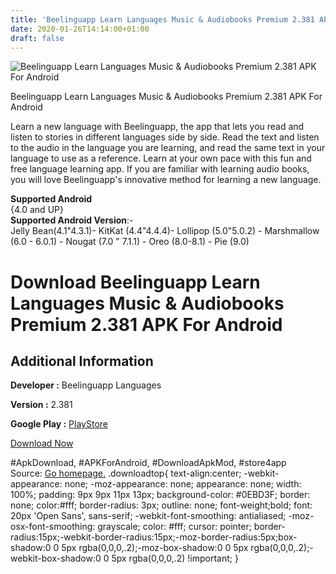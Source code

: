 ```yaml
---
title: 'Beelinguapp Learn Languages Music & Audiobooks Premium 2.381 APK For Android'
date: 2020-01-26T14:14:00+01:00
draft: false
---
```


![Beelinguapp Learn Languages Music & Audiobooks Premium 2.381 APK For Android](https://i2.wp.com/apkhome.net/wp-content/uploads/2020/01/Beelinguapp-Learn-Languages-Music-Audiobooks-Premium-2.381.png "Beelinguapp Learn Languages Music & Audiobooks Premium 2.381 APK For Android")

  

Beelinguapp Learn Languages Music & Audiobooks Premium 2.381 APK For Android

Learn a new language with Beelinguapp, the app that lets you read and listen to stories in different languages side by side. Read the text and listen to the audio in the language you are learning, and read the same text in your language to use as a reference. Learn at your own pace with this fun and free language learning app. If you are familiar with learning audio books, you will love Beelinguapp's innovative method for learning a new language.

**Supported Android**  
{4.0 and UP}  
**Supported Android Version**:-  
Jelly Bean(4.1"4.3.1)- KitKat (4.4"4.4.4)- Lollipop (5.0"5.0.2) - Marshmallow (6.0 - 6.0.1) - Nougat (7.0 " 7.1.1) - Oreo (8.0-8.1) - Pie (9.0)

Download Beelinguapp Learn Languages Music & Audiobooks Premium 2.381 APK For Android
=====================================================================================

Additional Information
----------------------

**Developer :** Beelinguapp Languages

**Version :** 2.381

**Google Play :** [PlayStore](https://play.google.com/store/apps/details?id=com.david.android.languageswitch&hl=en)

  

[Download Now](https://store4app.co/post/beelinguapp-learn-languages-music-amp-audiobooks-premium-2-381-apk-for-android_1580042817)

  
#ApkDownload, #APKForAndroid, #DownloadApkMod, #store4app  
Source: [Go homepage.](https://store4app.co/post/beelinguapp-learn-languages-music-amp-audiobooks-premium-2-381-apk-for-android_1580042817) .downloadtop{ text-align:center; -webkit-appearance: none; -moz-appearance: none; appearance: none; width: 100%; padding: 9px 9px 11px 13px; background-color: #0EBD3F; border: none; color:#fff; border-radius: 3px; outline: none; font-weight;bold; font: 20px 'Open Sans', sans-serif; -webkit-font-smoothing: antialiased; -moz-osx-font-smoothing: grayscale; color: #fff; cursor: pointer; border-radius:15px;-webkit-border-radius:15px;-moz-border-radius:5px;box-shadow:0 0 5px rgba(0,0,0,.2);-moz-box-shadow:0 0 5px rgba(0,0,0,.2);-webkit-box-shadow:0 0 5px rgba(0,0,0,.2) !important; }